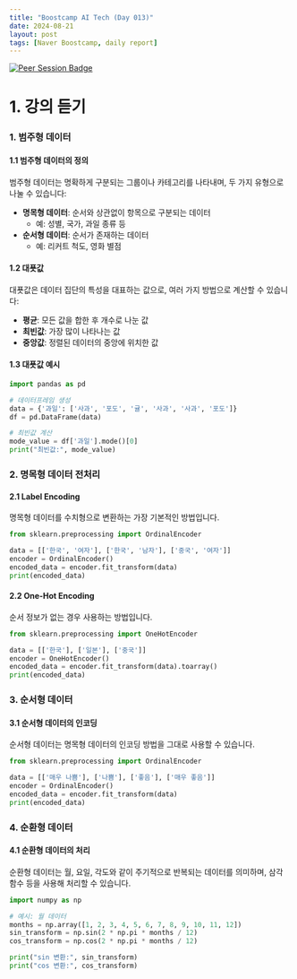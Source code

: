 ```yaml
---
title: "Boostcamp AI Tech (Day 013)"
date: 2024-08-21
layout: post
tags: [Naver Boostcamp, daily report]
---
```

[![Peer Session Badge](https://img.shields.io/badge/Peer%20Session-CC527A?style=flat)](../peer_session/day013.html) 

# 1. 강의 듣기

### 1. 범주형 데이터

#### 1.1 범주형 데이터의 정의
범주형 데이터는 명확하게 구분되는 그룹이나 카테고리를 나타내며, 두 가지 유형으로 나눌 수 있습니다:

- **명목형 데이터**: 순서와 상관없이 항목으로 구분되는 데이터
  - 예: 성별, 국가, 과일 종류 등
- **순서형 데이터**: 순서가 존재하는 데이터
  - 예: 리커트 척도, 영화 별점

#### 1.2 대푯값
대푯값은 데이터 집단의 특성을 대표하는 값으로, 여러 가지 방법으로 계산할 수 있습니다:

- **평균**: 모든 값을 합한 후 개수로 나눈 값
- **최빈값**: 가장 많이 나타나는 값
- **중앙값**: 정렬된 데이터의 중앙에 위치한 값

#### 1.3 대푯값 예시
```python
import pandas as pd

# 데이터프레임 생성
data = {'과일': ['사과', '포도', '귤', '사과', '사과', '포도']}
df = pd.DataFrame(data)

# 최빈값 계산
mode_value = df['과일'].mode()[0]
print("최빈값:", mode_value)
```

### 2. 명목형 데이터 전처리

#### 2.1 Label Encoding
명목형 데이터를 수치형으로 변환하는 가장 기본적인 방법입니다.
```python
from sklearn.preprocessing import OrdinalEncoder

data = [['한국', '여자'], ['한국', '남자'], ['중국', '여자']]
encoder = OrdinalEncoder()
encoded_data = encoder.fit_transform(data)
print(encoded_data)
```

#### 2.2 One-Hot Encoding
순서 정보가 없는 경우 사용하는 방법입니다.
```python
from sklearn.preprocessing import OneHotEncoder

data = [['한국'], ['일본'], ['중국']]
encoder = OneHotEncoder()
encoded_data = encoder.fit_transform(data).toarray()
print(encoded_data)
```

### 3. 순서형 데이터

#### 3.1 순서형 데이터의 인코딩
순서형 데이터는 명목형 데이터의 인코딩 방법을 그대로 사용할 수 있습니다.
```python
from sklearn.preprocessing import OrdinalEncoder

data = [['매우 나쁨'], ['나쁨'], ['좋음'], ['매우 좋음']]
encoder = OrdinalEncoder()
encoded_data = encoder.fit_transform(data)
print(encoded_data)
```

### 4. 순환형 데이터

#### 4.1 순환형 데이터의 처리
순환형 데이터는 월, 요일, 각도와 같이 주기적으로 반복되는 데이터를 의미하며, 삼각 함수 등을 사용해 처리할 수 있습니다.
```python
import numpy as np

# 예시: 월 데이터
months = np.array([1, 2, 3, 4, 5, 6, 7, 8, 9, 10, 11, 12])
sin_transform = np.sin(2 * np.pi * months / 12)
cos_transform = np.cos(2 * np.pi * months / 12)

print("sin 변환:", sin_transform)
print("cos 변환:", cos_transform)
```
